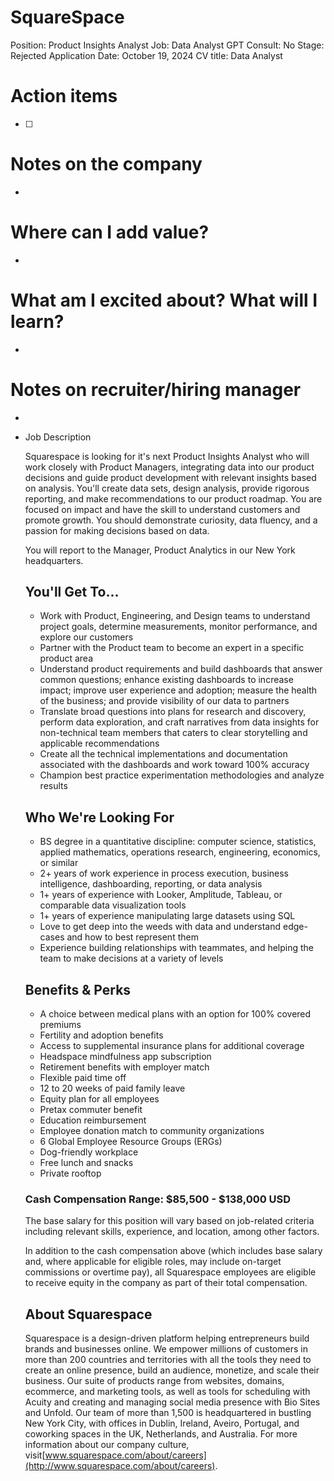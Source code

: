 # SquareSpace

Position: Product Insights Analyst
Job: Data Analyst
GPT Consult: No
Stage: Rejected
Application Date: October 19, 2024
CV title: Data Analyst

# Action items

- [ ]  

# Notes on the company

- 

# Where can I add value?

- 

# What am I excited about? What will I learn?

- 

# Notes on recruiter/hiring manager

- 

- Job Description
    
    Squarespace is looking for it's next Product Insights Analyst who will work closely with Product Managers, integrating data into our product decisions and guide product development with relevant insights based on analysis. You'll create data sets, design analysis, provide rigorous reporting, and make recommendations to our product roadmap. You are focused on impact and have the skill to understand customers and promote growth. You should demonstrate curiosity, data fluency, and a passion for making decisions based on data.
    
    You will report to the Manager, Product Analytics in our New York headquarters.
    
    ## You'll Get To...
    
    - Work with Product, Engineering, and Design teams to understand project goals, determine measurements, monitor performance, and explore our customers
    - Partner with the Product team to become an expert in a specific product area
    - Understand product requirements and build dashboards that answer common questions; enhance existing dashboards to increase impact; improve user experience and adoption; measure the health of the business; and provide visibility of our data to partners
    - Translate broad questions into plans for research and discovery, perform data exploration, and craft narratives from data insights for non-technical team members that caters to clear storytelling and applicable recommendations
    - Create all the technical implementations and documentation associated with the dashboards and work toward 100% accuracy
    - Champion best practice experimentation methodologies and analyze results
    
    ## Who We're Looking For
    
    - BS degree in a quantitative discipline: computer science, statistics, applied mathematics, operations research, engineering, economics, or similar
    - 2+ years of work experience in process execution, business intelligence, dashboarding, reporting, or data analysis
    - 1+ years of experience with Looker, Amplitude, Tableau, or comparable data visualization tools
    - 1+ years of experience manipulating large datasets using SQL
    - Love to get deep into the weeds with data and understand edge-cases and how to best represent them
    - Experience building relationships with teammates, and helping the team to make decisions at a variety of levels
    
    ## Benefits & Perks
    
    - A choice between medical plans with an option for 100% covered premiums
    - Fertility and adoption benefits
    - Access to supplemental insurance plans for additional coverage
    - Headspace mindfulness app subscription
    - Retirement benefits with employer match
    - Flexible paid time off
    - 12 to 20 weeks of paid family leave
    - Equity plan for all employees
    - Pretax commuter benefit
    - Education reimbursement
    - Employee donation match to community organizations
    - 6 Global Employee Resource Groups (ERGs)
    - Dog-friendly workplace
    - Free lunch and snacks
    - Private rooftop
    
    ### Cash Compensation Range: $85,500 - $138,000 USD
    
    The base salary for this position will vary based on job-related criteria including relevant skills, experience, and location, among other factors.
    
    In addition to the cash compensation above (which includes base salary and, where applicable for eligible roles, may include on-target commissions or overtime pay), all Squarespace employees are eligible to receive equity in the company as part of their total compensation.
    
    ## About Squarespace
    
    Squarespace is a design-driven platform helping entrepreneurs build brands and businesses online. We empower millions of customers in more than 200 countries and territories with all the tools they need to create an online presence, build an audience, monetize, and scale their business. Our suite of products range from websites, domains, ecommerce, and marketing tools, as well as tools for scheduling with Acuity and creating and managing social media presence with Bio Sites and Unfold. Our team of more than 1,500 is headquartered in bustling New York City, with offices in Dublin, Ireland, Aveiro, Portugal, and coworking spaces in the UK, Netherlands, and Australia. For more information about our company culture, visit[www.squarespace.com/about/careers](http://www.squarespace.com/about/careers).